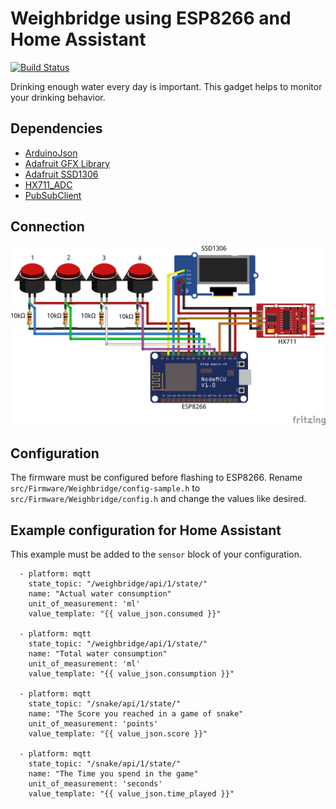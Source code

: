 # Weighbridge using ESP8266 and Home Assistant

[![Build Status](https://travis-ci.org/philippmeisberger/smart-scale.svg?branch=master)](https://travis-ci.org/philippmeisberger/smart-scale)

Drinking enough water every day is important. This gadget helps to monitor your drinking behavior.

## Dependencies

* [ArduinoJson](https://github.com/bblanchon/ArduinoJson)
* [Adafruit GFX Library](https://github.com/adafruit/Adafruit-GFX-Library)
* [Adafruit SSD1306](https://github.com/adafruit/Adafruit_SSD1306)
* [HX711_ADC](https://github.com/olkal/HX711_ADC)
* [PubSubClient](https://github.com/knolleary/pubsubclient)

## Connection

![connection](https://github.com/philippmeisberger/smart-scale/blob/master/doc/Scale.png)

## Configuration

The firmware must be configured before flashing to ESP8266. Rename `src/Firmware/Weighbridge/config-sample.h` to `src/Firmware/Weighbridge/config.h` and change the values like desired.

## Example configuration for Home Assistant

This example must be added to the `sensor` block of your configuration.

      - platform: mqtt
        state_topic: "/weighbridge/api/1/state/"
        name: "Actual water consumption"
        unit_of_measurement: 'ml'
        value_template: "{{ value_json.consumed }}"

      - platform: mqtt
        state_topic: "/weighbridge/api/1/state/"
        name: "Total water consumption"
        unit_of_measurement: 'ml'
        value_template: "{{ value_json.consumption }}"

      - platform: mqtt
        state_topic: "/snake/api/1/state/"
        name: "The Score you reached in a game of snake"
        unit_of_measurement: 'points'
        value_template: "{{ value_json.score }}"

      - platform: mqtt
        state_topic: "/snake/api/1/state/"
        name: "The Time you spend in the game"
        unit_of_measurement: 'seconds'
        value_template: "{{ value_json.time_played }}"        
